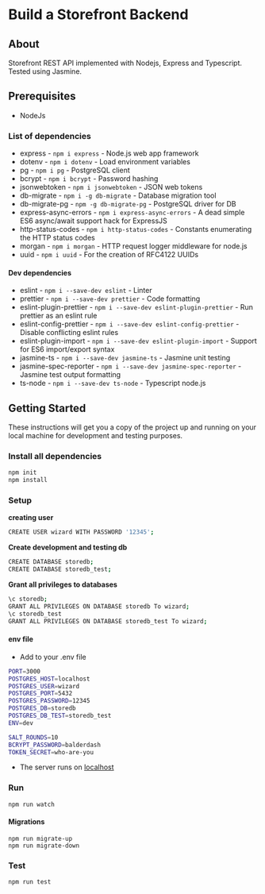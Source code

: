 # Build a Storefront Backend

## About <a name = "about"></a>

Storefront REST API implemented with Nodejs, Express and Typescript. Tested using Jasmine.

## Prerequisites

* NodeJs
### List of dependencies
- express - `npm i express` - Node.js web app framework
- dotenv - `npm i dotenv` - Load environment variables
- pg - `npm i pg` - PostgreSQL client
- bcrypt - `npm i bcrypt` - Password hashing
- jsonwebtoken - `npm i jsonwebtoken` - JSON web tokens
- db-migrate - `npm i -g db-migrate` - Database migration tool
- db-migrate-pg - `npm -g db-migrate-pg` - PostgreSQL driver for DB
- express-async-errors - `npm i express-async-errors` - A dead simple ES6 async/await support hack for ExpressJS
- http-status-codes - `npm i http-status-codes` - Constants enumerating the HTTP status codes
- morgan - `npm i morgan` - HTTP request logger middleware for node.js
- uuid - `npm i uuid` - For the creation of RFC4122 UUIDs
#### Dev dependencies
- eslint - `npm i --save-dev eslint` - Linter
- prettier - `npm i --save-dev prettier` - Code formatting
- eslint-plugin-prettier - `npm i --save-dev eslint-plugin-prettier` - Run prettier as an eslint rule
- eslint-config-prettier - `npm i --save-dev eslint-config-prettier` - Disable conflicting eslint rules
- eslint-plugin-import - `npm i --save-dev eslint-plugin-import` - Support for ES6 import/export syntax
- jasmine-ts - `npm i --save-dev jasmine-ts` - Jasmine unit testing
- jasmine-spec-reporter - `npm i --save-dev jasmine-spec-reporter` - Jasmine test output formatting
- ts-node - `npm i --save-dev ts-node` - Typescript node.js

## Getting Started <a name = "getting_started"></a>

These instructions will get you a copy of the project up and running on your local machine for development and testing purposes.

### Install all dependencies

```bash
npm init
npm install
```

### Setup
**creating user**
```sh
CREATE USER wizard WITH PASSWORD '12345';
```
**Create development and testing db**
```sh
CREATE DATABASE storedb;
CREATE DATABASE storedb_test;
```
**Grant all privileges to databases**
```sh
\c storedb;
GRANT ALL PRIVILEGES ON DATABASE storedb To wizard;
\c storedb_test 
GRANT ALL PRIVILEGES ON DATABASE storedb_test To wizard;
```
#### env file
- Add to your .env file
```sh
PORT=3000
POSTGRES_HOST=localhost
POSTGRES_USER=wizard
POSTGRES_PORT=5432
POSTGRES_PASSWORD=12345
POSTGRES_DB=storedb
POSTGRES_DB_TEST=storedb_test
ENV=dev

SALT_ROUNDS=10
BCRYPT_PASSWORD=balderdash
TOKEN_SECRET=who-are-you
```
- The server runs on <a href="http://localhost:3000">localhost</a>
### Run
```
npm run watch
```
#### Migrations
```
npm run migrate-up
npm run migrate-down
```
### Test
```
npm run test
```
